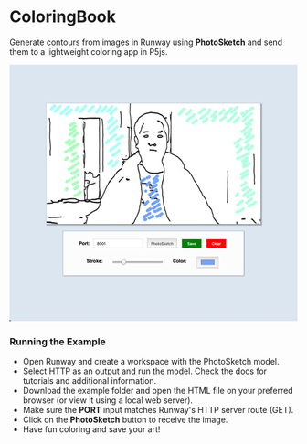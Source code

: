 # ColoringBook

Generate contours from images in Runway using **PhotoSketch** and send them to a lightweight coloring app in P5js.

![ColoringBook](images/coloringbook.png)

### Running the Example
* Open Runway and create a workspace with the PhotoSketch model. 
* Select HTTP as an output and run the model. Check the [docs](https://docs.runwayapp.ai/#/) for tutorials and additional information.
* Download the example folder and open the HTML file on your preferred browser (or view it using a local web server).
* Make sure the **PORT** input matches Runway's HTTP server route (GET).
* Click on the **PhotoSketch** button to receive the image.
* Have fun coloring and save your art!

